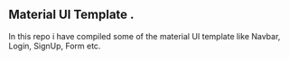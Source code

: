 ## Material UI Template .
In this repo i have compiled some of the material UI template like Navbar, Login, SignUp, Form etc.
